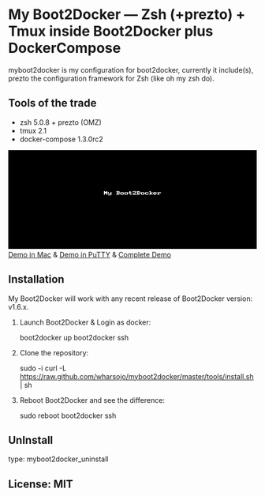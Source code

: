 My Boot2Docker — Zsh (+prezto) + Tmux inside Boot2Docker plus DockerCompose
===========================================================================

myboot2docker is my configuration for boot2docker, currently it include(s), prezto
the configuration framework for Zsh (like oh my zsh do).

Tools of the trade
------------------

  - zsh 5.0.8 + prezto (OMZ)
  - tmux 2.1
  - docker-compose 1.3.0rc2


![alt text](https://raw.githubusercontent.com/wharsojo/assets/master/myboot2docker/myboot2docker.gif "My Boot2Docker Demo")
<a href="https://raw.githubusercontent.com/wharsojo/assets/master/myboot2docker/myboot2docker.gif" target="_blank">Demo in Mac</a> & 
<a href="https://raw.githubusercontent.com/wharsojo/assets/master/myboot2docker/myboot2docker-win.gif" target="_blank">Demo in PuTTY</a> &
<a href="https://github.com/wharsojo/assets/blob/master/myboot2docker/myboot2docker-win-complete.gif?raw=true" target="_blank">Complete Demo</a>

Installation
------------

My Boot2Docker will work with any recent release of Boot2Docker version: v1.6.x.

  1. Launch Boot2Docker & Login as docker:

        boot2docker up
        boot2docker ssh

  2. Clone the repository:

        sudo -i
        curl -L https://raw.github.com/wharsojo/myboot2docker/master/tools/install.sh | sh

  3. Reboot Boot2Docker and see the difference:

        sudo reboot
        boot2docker ssh

UnInstall
---------

  type: myboot2docker_uninstall

License: MIT
------------
